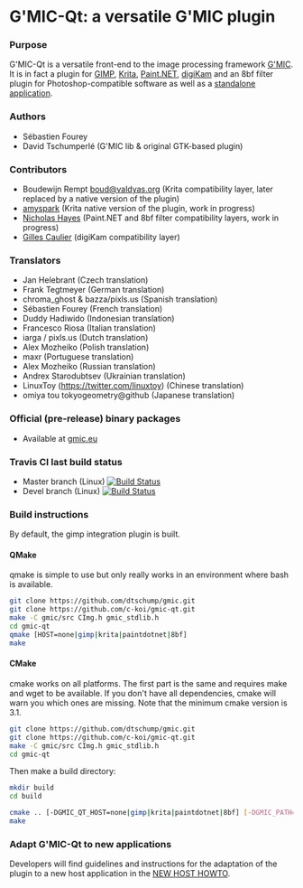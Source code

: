 
# G'MIC-Qt: a versatile G'MIC plugin

### Purpose

 G'MIC-Qt is a versatile front-end to the image processing framework
 [G'MIC](https://gmic.eu).  It is in fact a plugin for
 [GIMP](http://gimp.org), [Krita](https://krita.org), [Paint.NET](https://www.getpaint.net/),
 [digiKam](https://www.digikam.org) and an 8bf filter plugin for Photoshop-compatible software as well as a [standalone application](STANDALONE.md).

### Authors

  * Sébastien Fourey
  * David Tschumperlé (G'MIC lib & original GTK-based plugin)

### Contributors

 * Boudewijn Rempt <boud@valdyas.org> (Krita compatibility layer, later replaced by a native version of the plugin)
 * [amyspark](https://github.com/amyspark) (Krita native version of the plugin, work in progress)
 * [Nicholas Hayes](https://github.com/0xC0000054) (Paint.NET and 8bf filter compatibility layers, work in progress)
 * [Gilles Caulier](https://github.com/cgilles) (digiKam compatibility layer)


### Translators

 * Jan Helebrant (Czech translation)
 * Frank Tegtmeyer (German translation)
 * chroma_ghost & bazza/pixls.us (Spanish translation)
 * Sébastien Fourey (French translation)
 * Duddy Hadiwido (Indonesian translation)
 * Francesco Riosa (Italian translation)
 * iarga / pixls.us (Dutch translation)
 * Alex Mozheiko (Polish translation)
 * maxr (Portuguese translation)
 * Alex Mozheiko (Russian translation)
 * Andrex Starodubtsev (Ukrainian translation)
 * LinuxToy (https://twitter.com/linuxtoy) (Chinese translation)
 * omiya tou tokyogeometry@github (Japanese translation)

### Official (pre-release) binary packages

 * Available at [gmic.eu](https://gmic.eu)

### Travis CI last build status

 * Master branch (Linux) [![Build Status](https://api.travis-ci.org/c-koi/gmic-qt.svg?branch=master)](https://travis-ci.org/c-koi/gmic-qt)
 * Devel branch (Linux) [![Build Status](https://api.travis-ci.org/c-koi/gmic-qt.svg?branch=devel)](https://travis-ci.org/c-koi/gmic-qt)

### Build instructions

By default, the gimp integration plugin is built.

#### QMake

qmake is simple to use but only really works in an environment where bash is available.

```sh
git clone https://github.com/dtschump/gmic.git
git clone https://github.com/c-koi/gmic-qt.git
make -C gmic/src CImg.h gmic_stdlib.h
cd gmic-qt
qmake [HOST=none|gimp|krita|paintdotnet|8bf]
make
```

#### CMake

cmake works on all platforms. The first part is the same and requires make and wget to be available. If you don't have all dependencies, cmake will warn you which ones are missing. Note that the minimum cmake version is 3.1.

```sh
git clone https://github.com/dtschump/gmic.git
git clone https://github.com/c-koi/gmic-qt.git
make -C gmic/src CImg.h gmic_stdlib.h
cd gmic-qt
```

Then make a build directory:

```sh
mkdir build
cd build
```

```sh
cmake .. [-DGMIC_QT_HOST=none|gimp|krita|paintdotnet|8bf] [-DGMIC_PATH=/path/to/gmic] [-DCMAKE_BUILD_TYPE=[Debug|Release|RelwithDebInfo]
make
```

### Adapt G'MIC-Qt to new applications

Developers will find guidelines and instructions for the adaptation of the plugin to a new host application in the [NEW HOST HOWTO](https://github.com/c-koi/gmic-qt/blob/master/NEW_HOST_HOWTO.md).
